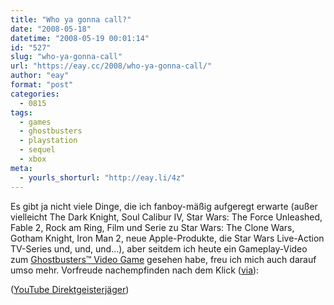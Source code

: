 ```yaml
---
title: "Who ya gonna call?"
date: "2008-05-18"
datetime: "2008-05-19 00:01:14"
id: "527"
slug: "who-ya-gonna-call"
url: "https://eay.cc/2008/who-ya-gonna-call/"
author: "eay"
format: "post"
categories:
  - 0815
tags:
  - games
  - ghostbusters
  - playstation
  - sequel
  - xbox
meta:
  - yourls_shorturl: "http://eay.li/4z"
---
```


Es gibt ja nicht viele Dinge, die ich fanboy-mäßig aufgeregt erwarte (außer vielleicht The Dark Knight, Soul Calibur IV, Star Wars: The Force Unleashed, Fable 2, Rock am Ring, Film und Serie zu Star Wars: The Clone Wars, Gotham Knight, Iron Man 2, neue Apple-Produkte, die Star Wars Live-Action TV-Series und, und, und...), aber seitdem ich heute ein Gameplay-Video zum [Ghostbusters™ Video Game](http://www.ghostbustersgame.com/) gesehen habe, freu ich mich auch darauf umso mehr. Vorfreude nachempfinden nach dem Klick ([via](http://onipepper.de/2008/05/18/ghostbusters-juhuu-ein-gameplayvideo/)):

 ([YouTube Direktgeisterjäger](http://www.youtube.com/watch?v=JKXtyy55R2U))
